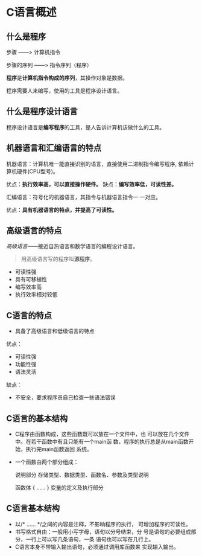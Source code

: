 # C语言概述


## 什么是程序

步骤 ――> 计算机指令

步骤的序列 ――> 指令序列（程序）

**程序**是**计算机指令构成的序列**，其操作对象是数据。

程序需要人来编写，使用的工具是程序设计语言。

## 什么是程序设计语言

程序设计语言是**编写程序**的工具，是人告诉计算机该做什么的工具。

## 机器语言和汇编语言的特点

机器语言：计算机唯一能直接识别的语言，直接使用二进制指令编写程序, 依赖计算机硬件(CPU型号)。  

优点：**执行效率高，可以直接操作硬件。**
缺点：**编写效率低，可读性差。**


汇编语言：符号化的机器语言，其指令与机器语言指令一
一对应。

优点：**具有机器语言的特点，并提高了可读性。**

## 高级语言的特点

*高级语言*——接近自热语言和数学语言的编程设计语言。

> 用高级语言写的程序叫**源程序**。

- 可读性强
- 具有可移植性
- 编写效率高
- 执行效率相对较低

## C语言的特点

 - 具备了高级语言和低级语言的特点

优点：
- 可读性强
- 功能性强
- 语法灵活

缺点：
- 不安全，要求程序员自己检查一些语法错误

## C语言的基本结构

-  C程序由函数构成，这些函数既可以放在一个文件中，也
可以放在几个文件中。在若干函数中有且只能有一个main函
数，程序的执行总是从main函数开始，执行完main函数返回
系统。

- 一个函数由两个部分组成：

  说明部分 存储类型、数据类型、函数名、参数及类型说明

  函数体   { …… } 变量的定义及执行部分

## C语言基本结构

- 以/* …… */之间的内容是注释，不影响程序的执行，
可增加程序的可读性。
- 书写格式自由：一般用小写字母，语句以分号结束，分
号是语句的必要组成部分，一行上可以写几条语句，一条
语句也可以写在几行上。
- C语言本身不带输入输出语句，必须通过调用库函数来
实现输入输出。